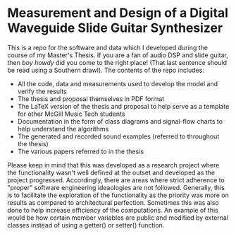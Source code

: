 # Measurement and Design of a Digital Waveguide Slide Guitar Synthesizer
This is a repo for the software and data which I developed during the course of my Master's Thesis. If you are a fan of audio DSP and slide guitar, then *boy howdy* did you come to the right place! (That last sentence should be read using a Southern drawl). The contents of the repo includes:

 - All the code, data and measurements used to develop the model and verify the results
 - The thesis and proposal themselves in PDF format
 - The LaTeX version of the thesis and proposal to help serve as a template for other McGill Music Tech students
 - Documentation in the form of class diagrams and signal-flow charts to help understand the algorithms
 - The generated and recorded sound examples (referred to throughout the thesis)
 - The various papers referred to in the thesis

Please keep in mind that this was developed as a research project where the functionality wasn't well defined at the outset and developed as the project progressed. Accordingly, there are areas where strict adherence to "proper" software engineering ideaologies are not followed. Generally, this is to facilitate the exploration of the functionality as the priority was more on results as compared to architectural perfection. Sometimes this was also done to help increase efficiency of the computations. An example of this would be how certain member variables are public and modified by external classes instead of using a getter() or setter() function.
